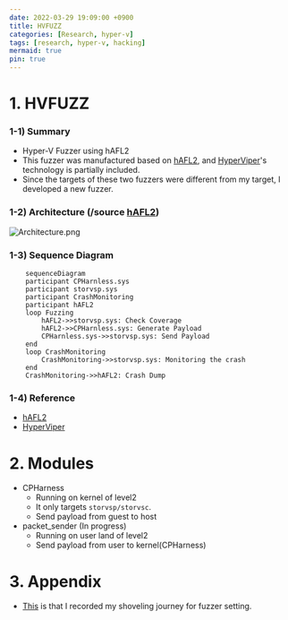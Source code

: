 ```yaml
---
date: 2022-03-29 19:09:00 +0900
title: HVFUZZ
categories: [Research, hyper-v]
tags: [research, hyper-v, hacking]
mermaid: true
pin: true
---
```

# 1. HVFUZZ
### 1-1) Summary
- Hyper-V Fuzzer using hAFL2
- This fuzzer was manufactured based on [hAFL2](https://github.com/SafeBreach-Labs/hAFL2), and [HyperViper](https://github.com/JaanusKaapPublic/HyperViper)'s technology is partially included. 
- Since the targets of these two fuzzers were different from my target, I developed a new fuzzer.

### 1-2) Architecture (/source [hAFL2](https://github.com/SafeBreach-Labs/hAFL2))
![Architecture.png](/posts/hafl_architecture.png)

### 1-3) Sequence Diagram
```mermaid
    sequenceDiagram
    participant CPHarnless.sys
    participant storvsp.sys
    participant CrashMonitoring
    participant hAFL2
    loop Fuzzing
        hAFL2->>storvsp.sys: Check Coverage
        hAFL2->>CPHarnless.sys: Generate Payload
        CPHarnless.sys->>storvsp.sys: Send Payload
    end
    loop CrashMonitoring
        CrashMonitoring->>storvsp.sys: Monitoring the crash
    end
    CrashMonitoring->>hAFL2: Crash Dump
```

### 1-4) Reference
- [hAFL2](https://github.com/SafeBreach-Labs/hAFL2)
- [HyperViper](https://github.com/JaanusKaapPublic/HyperViper)


# 2. Modules
- CPHarness
    - Running on kernel of level2 
    - It only targets `storvsp/storvsc`. 
    - Send payload from guest to host
- packet_sender (In progress)
    - Running on user land of level2 
    - Send payload from user to kernel(CPHarness)

# 3. Appendix
   - [This](https://github.com/blackcon/HVFUZZ/issues/1) is that I recorded my shoveling journey for fuzzer setting.